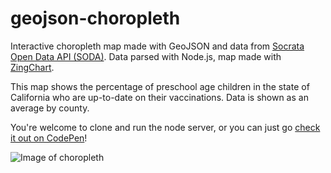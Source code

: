 # geojson-choropleth

Interactive choropleth map made with GeoJSON and data from [Socrata Open Data API (SODA)](http://dev.socrata.com/data). Data parsed with Node.js, map made with [ZingChart](http://www.zingchart.com). 

This map shows the percentage of preschool age children in the state of California who are up-to-date on their vaccinations. Data is 
shown as an average by county.

You're welcome to clone and run the node server, or you can just go [check it out on CodePen](http://codepen.io/animaldna/full/wKNmKy/)!

![Image of choropleth](http://i.imgur.com/UqLa1Uo.png)
